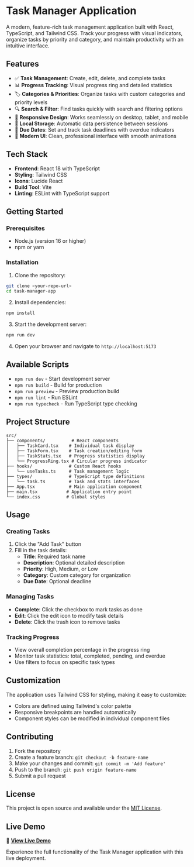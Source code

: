 # Task Manager Application

A modern, feature-rich task management application built with React, TypeScript, and Tailwind CSS. Track your progress with visual indicators, organize tasks by priority and category, and maintain productivity with an intuitive interface.

## Features

- ✅ **Task Management**: Create, edit, delete, and complete tasks
- 📊 **Progress Tracking**: Visual progress ring and detailed statistics
- 🏷️ **Categories & Priorities**: Organize tasks with custom categories and priority levels
- 🔍 **Search & Filter**: Find tasks quickly with search and filtering options
- 📱 **Responsive Design**: Works seamlessly on desktop, tablet, and mobile
- 💾 **Local Storage**: Automatic data persistence between sessions
- 📅 **Due Dates**: Set and track task deadlines with overdue indicators
- 🎨 **Modern UI**: Clean, professional interface with smooth animations

## Tech Stack

- **Frontend**: React 18 with TypeScript
- **Styling**: Tailwind CSS
- **Icons**: Lucide React
- **Build Tool**: Vite
- **Linting**: ESLint with TypeScript support

## Getting Started

### Prerequisites

- Node.js (version 16 or higher)
- npm or yarn

### Installation

1. Clone the repository:
```bash
git clone <your-repo-url>
cd task-manager-app
```

2. Install dependencies:
```bash
npm install
```

3. Start the development server:
```bash
npm run dev
```

4. Open your browser and navigate to `http://localhost:5173`

## Available Scripts

- `npm run dev` - Start development server
- `npm run build` - Build for production
- `npm run preview` - Preview production build
- `npm run lint` - Run ESLint
- `npm run typecheck` - Run TypeScript type checking

## Project Structure

```
src/
├── components/          # React components
│   ├── TaskCard.tsx    # Individual task display
│   ├── TaskForm.tsx    # Task creation/editing form
│   ├── TaskStats.tsx   # Progress statistics display
│   └── ProgressRing.tsx # Circular progress indicator
├── hooks/              # Custom React hooks
│   └── useTasks.ts     # Task management logic
├── types/              # TypeScript type definitions
│   └── task.ts         # Task and stats interfaces
├── App.tsx             # Main application component
├── main.tsx           # Application entry point
└── index.css          # Global styles
```

## Usage

### Creating Tasks

1. Click the "Add Task" button
2. Fill in the task details:
   - **Title**: Required task name
   - **Description**: Optional detailed description
   - **Priority**: High, Medium, or Low
   - **Category**: Custom category for organization
   - **Due Date**: Optional deadline

### Managing Tasks

- **Complete**: Click the checkbox to mark tasks as done
- **Edit**: Click the edit icon to modify task details
- **Delete**: Click the trash icon to remove tasks

### Tracking Progress

- View overall completion percentage in the progress ring
- Monitor task statistics: total, completed, pending, and overdue
- Use filters to focus on specific task types

## Customization

The application uses Tailwind CSS for styling, making it easy to customize:

- Colors are defined using Tailwind's color palette
- Responsive breakpoints are handled automatically
- Component styles can be modified in individual component files

## Contributing

1. Fork the repository
2. Create a feature branch: `git checkout -b feature-name`
3. Make your changes and commit: `git commit -m 'Add feature'`
4. Push to the branch: `git push origin feature-name`
5. Submit a pull request

## License

This project is open source and available under the [MIT License](LICENSE).

## Live Demo

🚀 **[View Live Demo](https://progress-tracking-ta-sqgw.bolt.host/)**

Experience the full functionality of the Task Manager application with this live deployment.